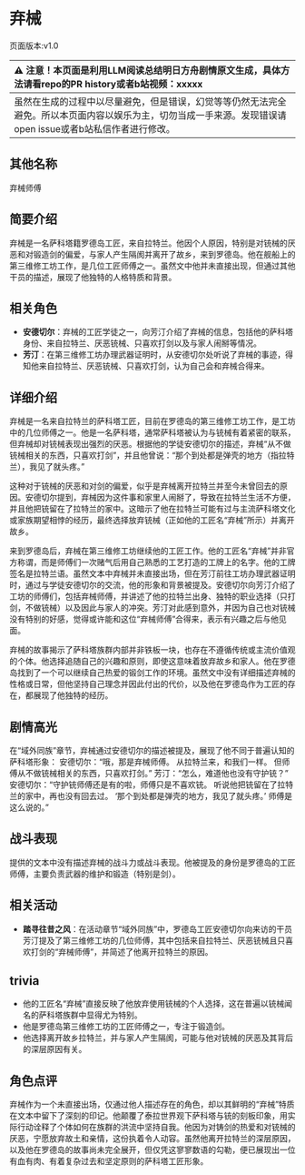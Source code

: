 # 弃械
页面版本:v1.0
 

| :warning: 注意！本页面是利用LLM阅读总结明日方舟剧情原文生成，具体方法请看repo的PR history或者b站视频：xxxxx           |
|:----------------------------|
| 虽然在生成的过程中以尽量避免，但是错误，幻觉等等仍然无法完全避免。所以本页面内容以娱乐为主，切勿当成一手来源。发现错误请open issue或者b站私信作者进行修改。|



## 其他名称
弃械师傅
## 简要介绍
弃械是一名萨科塔籍罗德岛工匠，来自拉特兰。他因个人原因，特别是对铳械的厌恶和对锻造剑的偏爱，与家人产生隔阂并离开了故乡，来到罗德岛。他在舰船上的第三维修工坊工作，是几位工匠师傅之一。虽然文中他并未直接出现，但通过其他干员的描述，展现了他独特的人格特质和背景。
## 相关角色
-   **安德切尔**：弃械的工匠学徒之一，向芳汀介绍了弃械的信息，包括他的萨科塔身份、来自拉特兰、厌恶铳械、只喜欢打剑以及与家人闹掰等情况。
-   **芳汀**：在第三维修工坊办理武器证明时，从安德切尔处听说了弃械的事迹，得知他来自拉特兰、厌恶铳械、只喜欢打剑，认为自己会和弃械合得来。
## 详细介绍
弃械是一名来自拉特兰的萨科塔工匠，目前在罗德岛的第三维修工坊工作，是工坊中的几位师傅之一。他是一名萨科塔，通常萨科塔被认为与铳械有着紧密的联系，但弃械却对铳械表现出强烈的厌恶。根据他的学徒安德切尔的描述，弃械“从不做铳械相关的东西，只喜欢打剑”，并且他曾说：“那个到处都是弹壳的地方（指拉特兰），我见了就头疼。”

这种对于铳械的厌恶和对剑的偏爱，似乎是弃械离开拉特兰并至今未曾回去的原因。安德切尔提到，弃械因为这件事和家里人闹掰了，导致在拉特兰生活不方便，并且他把铳留在了拉特兰的家中。这暗示了他在拉特兰可能有过与主流萨科塔文化或家族期望相悖的经历，最终选择放弃铳械（正如他的工匠名“弃械”所示）并离开故乡。

来到罗德岛后，弃械在第三维修工坊继续他的工匠工作。他的工匠名“弃械”并非官方称谓，而是师傅们一次赌气后用自己熟悉的工艺打造的工牌上的名字。他的工牌签名是拉特兰语。虽然文本中弃械并未直接出场，但在芳汀前往工坊办理武器证明时，通过与学徒安德切尔的交流，他的形象和背景被提及。安德切尔向芳汀介绍了工坊的师傅们，包括弃械师傅，并讲述了他的拉特兰出身、独特的职业选择（只打剑，不做铳械）以及因此与家人的冲突。芳汀对此感到意外，并因为自己也对铳械没有特别的好感，觉得或许能和这位“弃械师傅”合得来，表示有兴趣之后与他见面。

弃械的故事揭示了萨科塔族群内部并非铁板一块，也存在不遵循传统或主流价值观的个体。他选择追随自己的兴趣和原则，即使这意味着放弃故乡和家人。他在罗德岛找到了一个可以继续自己热爱的锻剑工作的环境。虽然文中没有详细描述弃械的性格或日常，但他坚持自己理念并因此付出的代价，以及他在罗德岛作为工匠的存在，都展现了他独特的经历。
## 剧情高光
在“域外同族”章节，弃械通过安德切尔的描述被提及，展现了他不同于普遍认知的萨科塔形象：
安德切尔：“哦，那是弃械师傅。 从拉特兰来，和我们一样。 但师傅从不做铳械相关的东西，只喜欢打剑。”
芳汀：“怎么，难道他也没有守护铳？”
安德切尔：“守护铳师傅还是有的啦，师傅只是不喜欢铳。 听说他把铳留在了拉特兰的家中，再也没有回去过。 ‘那个到处都是弹壳的地方，我见了就头疼。’ 师傅是这么说的。”
## 战斗表现
提供的文本中没有描述弃械的战斗力或战斗表现。他被提及的身份是罗德岛的工匠师傅，主要负责武器的维护和锻造（特别是剑）。
## 相关活动
-   **踏寻往昔之风**：在活动章节“域外同族”中，罗德岛工匠安德切尔向来访的干员芳汀提及了第三维修工坊的几位师傅，其中包括来自拉特兰、厌恶铳械且只喜欢打剑的“弃械师傅”，并简述了他离开拉特兰的原因。
## trivia
*   他的工匠名“弃械”直接反映了他放弃使用铳械的个人选择，这在普遍以铳械闻名的萨科塔族群中显得尤为特别。
*   他是罗德岛第三维修工坊的工匠师傅之一，专注于锻造剑。
*   他选择离开故乡拉特兰，并与家人产生隔阂，可能与他对铳械的厌恶及其背后的深层原因有关。
## 角色点评
弃械作为一个未直接出场，仅通过他人描述存在的角色，却以其鲜明的“弃械”特质在文本中留下了深刻的印记。他颠覆了泰拉世界观下萨科塔与铳的刻板印象，用实际行动诠释了个体如何在族群的洪流中坚持自我。他因为对铸剑的热爱和对铳械的厌恶，宁愿放弃故土和亲情，这份执着令人动容。虽然他离开拉特兰的深层原因，以及他在罗德岛的故事尚未完全展开，但仅凭这寥寥数语的勾勒，便已展现出一位有血有肉、有着复杂过去和坚定原则的萨科塔工匠形象。